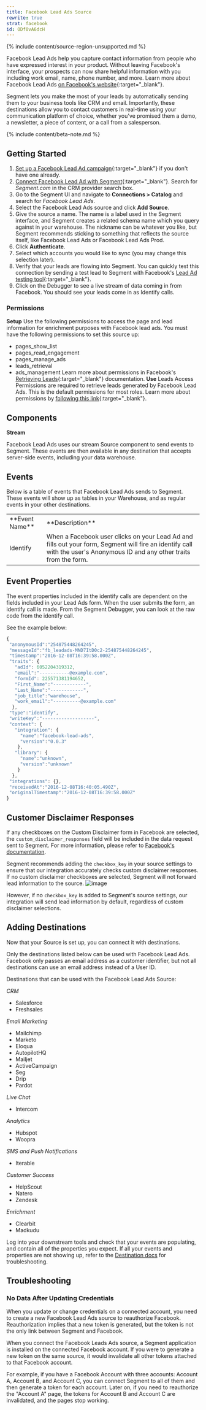 ```yaml
---
title: Facebook Lead Ads Source
rewrite: true
strat: facebook
id: ODf0vA6dcH
---
```

{% include content/source-region-unsupported.md %}

Facebook Lead Ads help you capture contact information from people who have expressed interest in your product. Without leaving Facebook's interface, your prospects can now share helpful information with you including work email, name, phone number, and more. Learn more about Facebook Lead Ads [on Facebook's website](https://www.facebook.com/business/news/lead-ads-launch){:target="_blank"}. 

Segment lets you make the most of your leads by automatically sending them to your business tools like CRM and email. Importantly, these destinations allow you to contact customers in real-time using your communication platform of choice, whether you've promised them a demo, a newsletter, a piece of content, or a call from a salesperson.

{% include content/beta-note.md %}


## Getting Started

1. [Set up a Facebook Lead Ad campaign](https://www.facebook.com/business/help/1462876307360828){:target="_blank"} if you don't have one already. 
2. [Connect Facebook Lead Ad with Segment](https://www.facebook.com/business/help/908902042493104?id=735435806665862){:target="_blank"}. Search for *Segment.com* in the CRM provider search box. 
3. Go to the Segment UI and navigate to **Connections > Catalog** and search for *Facebook Lead Ads*. 
4. Select the Facebook Lead Ads source and click **Add Source**. 
5. Give the source a name. The name is a label used in the Segment interface, and Segment creates a related schema name which you query against in your warehouse. The nickname can be whatever you like, but Segment recommends sticking to something that reflects the source itself, like Facebook Lead Ads or Facebook Lead Ads Prod. 
6. Click **Authenticate**.
7. Select which accounts you would like to sync (you may change this selection later).
8. Verify that your leads are flowing into Segment. You can quickly test this connection by sending a test lead to Segment with Facebook's [Lead Ad testing tool](https://developers.facebook.com/tools/lead-ads-testing){:target="_blank"}.
9. Click on the Debugger to see a live stream of data coming in from Facebook. You should see your leads come in as Identify calls.

### Permissions
**Setup**
Use the following permissions to access the page and lead information for enrichment purposes with Facebook lead ads. You must have the following permissions to set this source up:
- pages_show_list
- pages_read_engagement
- pages_manage_ads 
- leads_retrieval
- ads_management
Learn more about permissions in Facebook's [Retrieving Leads](https://developers.facebook.com/docs/marketing-api/guides/lead-ads/retrieving){:target="_blank"} documentation.
**Use**
Leads Access Permissions are required to retrieve leads generated by Facebook Lead Ads. This is the default permissions for most roles. Learn more about permissions by [following this link](https://www.facebook.com/business/help/1440176552713521){:target="_blank"}.

## Components

**Stream**

Facebook Lead Ads uses our stream Source component to send events to Segment. These events are then available in any destination that accepts server-side events, including your data warehouse.

## Events

Below is a table of events that Facebook Lead Ads sends to Segment. These events will show up as tables in your Warehouse, and as regular events in your other destinations.

<table>
  <tr>
    <td>**Event Name**</td>
    <td>**Description**</td>
  </tr>
  <tr>
    <td>Identify</td>
    <td>When a Facebook user clicks on your Lead Ad and fills out your form, Segment will fire an identify call with the user's Anonymous ID and any other traits from the form.</td>
  </tr>
</table>

## Event Properties

The event properties included in the identify calls are dependent on the fields included in your Lead Ads form. When the user submits the form, an identify call is made. From the Segment Debugger, you can look at the raw code from the identify call.

See the example below:

```js
{
 "anonymousId":"254875448264245",
 "messageId":"fb_leadads-MND7ItD0c2-254875448264245",
 "timestamp":"2016-12-08T16:39:58.000Z",
 "traits": {
   "adId": 6052204319312,
   "email":"-----------@example.com",
   "formId": 225571381194652,
   "First_Name":"------------",
   "Last_Name":"------------",
   "job_title":"warehouse",
   "work_email":"----------@example.com"
  },
 "type":"identify",
 "writeKey":"-------------------",
 "context": {
   "integration": {
     "name":"facebook-lead-ads",
     "version":"0.0.3"
    },
   "library": {
     "name":"unknown",
     "version":"unknown"
    }
  },
 "integrations": {},
 "receivedAt":"2016-12-08T16:40:05.490Z",
 "originalTimestamp":"2016-12-08T16:39:58.000Z"
}
```

## Customer Disclaimer Responses

If any checkboxes on the Custom Disclaimer form in Facebook are selected, the `custom_disclaimer_responses` field will be included in the data request sent to Segment. For more information, please refer to [Facebook's documentation](https://developers.facebook.com/docs/marketing-api/guides/lead-ads/retrieving#reading-custom-disclaimer-responses).

Segment recommends adding the `checkbox_key` in your source settings to ensure that our integration accurately checks custom disclaimer responses. If no custom disclaimer checkboxes are selected, Segment will not forward lead information to the source.
![image](https://github.com/user-attachments/assets/8c60b239-9ea5-430f-af09-d39603ced6fb)

However, if no `checkbox_key` is added to Segment's source settings, our integration will send lead information by default, regardless of custom disclaimer selections.


## Adding Destinations

Now that your Source is set up, you can connect it with destinations. 

Only the destinations listed below can be used with Facebook Lead Ads. Facebook only passes an email address as a customer identifier, but not all destinations can use an email address instead of a User ID.  

Destinations that can be used with the Facebook Lead Ads Source:

*CRM*
- Salesforce
- Freshsales

*Email Marketing*
- Mailchimp
- Marketo
- Eloqua
- AutopilotHQ
- Mailjet
- ActiveCampaign
- Seg
- Drip
- Pardot

*Live Chat*
- Intercom

*Analytics*
- Hubspot
- Woopra

*SMS and Push Notifications*
- Iterable

*Customer Success*
- HelpScout
- Natero
- Zendesk

*Enrichment*
- Clearbit
- Madkudu

Log into your downstream tools and check that your events are populating, and contain all of the properties you expect. If all your events and properties are not showing up, refer to the [Destination docs](/docs/connections/destinations/) for troubleshooting.

## Troubleshooting

### No Data After Updating Credentials

When you update or change credentials on a connected account, you need to create a new Facebook Lead Ads source to reauthorize Facebook. Reauthorization implies that a new token is generated, but the token is not the only link between Segment and Facebook. 

When you connect the Facebook Leads Ads source, a Segment application is installed on the connected Facebook account. If you were to generate a new token on the same source, it would invalidate all other tokens attached to that Facebook account.

For example, if you have a Facebook Account with three accounts: Account A, Account B, and Account C, you can connect Segment to all of them and then generate a token for each account. Later on, if you need to reauthorize the "Account A" page, the tokens for Account B and Account C are invalidated, and the pages stop working.
